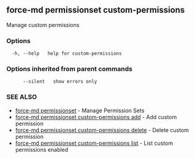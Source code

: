 ## force-md permissionset custom-permissions

Manage custom permissions

### Options

```
  -h, --help   help for custom-permissions
```

### Options inherited from parent commands

```
      --silent   show errors only
```

### SEE ALSO

* [force-md permissionset](force-md_permissionset.md)	 - Manage Permission Sets
* [force-md permissionset custom-permissions add](force-md_permissionset_custom-permissions_add.md)	 - Add custom permission
* [force-md permissionset custom-permissions delete](force-md_permissionset_custom-permissions_delete.md)	 - Delete custom permission
* [force-md permissionset custom-permissions list](force-md_permissionset_custom-permissions_list.md)	 - List custom permissions enabled

